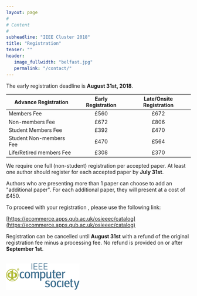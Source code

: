 ```yaml
---
layout: page
#
# Content
#
subheadline: "IEEE Cluster 2018"
title: "Registration"
teaser: ""
header:
   image_fullwidth: "belfast.jpg"
   permalink: "/contact/"
---
```


The early registration deadline is **August 31st, 2018**.

| Advance Registration | Early Registration | Late/Onsite Registration |
|---|:-:|:-:|
| Members Fee | £560 | £672  |
| Non-members Fee  | £672 | £806 |
| Student Members Fee  | £392 | £470 |
| Student Non-members Fee  | £470 | £564 |
| Life/Retired members Fee  | £308 | £370 |

We require one full (non-student) registration per accepted paper. At least one author should register for each accepted paper by **July 31st**.

Authors who are presenting more than 1 paper can choose to add an "additional
paper". For each additional paper, they will present at a cost of £450.

To proceed with your registration , please use the following link:

[https://ecommerce.apps.qub.ac.uk/osieeec/catalog](https://ecommerce.apps.qub.ac.uk/osieeec/catalog)

Registration can be cancelled until **August 31st** with a refund of the original registration fee minus a processing fee. No refund is provided on or after **September 1st**.

<br>

<!--<img src="img/sighpc.png" width="200">-->
<img src="img/ieee.gif" width="200">

